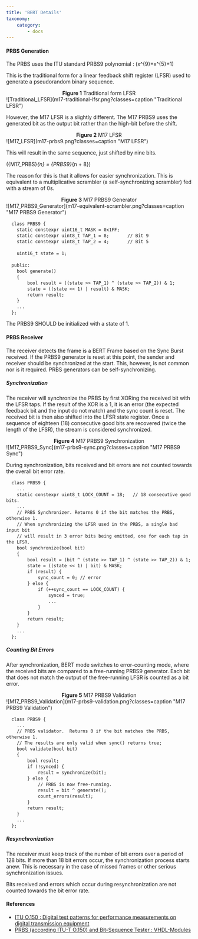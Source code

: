 ```yaml
---
title: 'BERT Details'
taxonomy:
    category:
        - docs
---
```


#### PRBS Generation

The PRBS uses the ITU standard PRBS9 polynomial : \(x^{9}+x^{5}+1\)

This is the traditional form for a linear feedback shift register (LFSR) used
to generate a pseudorandom binary sequence.

<center><span style="font-weight:bold">Figure 1</span> Traditional form LFSR</center>
![Traditional_LFSR](m17-traditional-lfsr.png?classes=caption "Traditional LFSR")

However, the M17 LFSR is a slightly different.  The M17 PRBS9 uses the
generated bit as the output bit rather than the high-bit before the shift.

<center><span style="font-weight:bold">Figure 2</span> M17 LFSR</center>
![M17_LFSR](m17-prbs9.png?classes=caption "M17 LFSR")

This will result in the same sequence, just shifted by nine bits.

\({M17\_PRBS}_{n} = {PRBS9}_{n + 8}\)

The reason for this is that it allows for easier synchronization.  This is
equivalent to a multiplicative scrambler (a self-synchronizing scrambler)
fed with a stream of 0s.

<center><span style="font-weight:bold">Figure 3</span> M17 PRBS9 Generator</center>
![M17_PRBS9_Generator](m17-equivalent-scrambler.png?classes=caption "M17 PRBS9 Generator")

```
  class PRBS9 {
    static constexpr uint16_t MASK = 0x1FF;
    static constexpr uint8_t TAP_1 = 8;       // Bit 9
    static constexpr uint8_t TAP_2 = 4;       // Bit 5

    uint16_t state = 1;

  public:
    bool generate()
    {
        bool result = ((state >> TAP_1) ^ (state >> TAP_2)) & 1;
        state = ((state << 1) | result) & MASK;
        return result;
    }
    ...
  };
```

The PRBS9 SHOULD be initialized with a state of 1.

#### PRBS Receiver

The receiver detects the frame is a BERT Frame based on the Sync Burst
received.  If the PRBS9 generator is reset at this point, the sender and
receiver should be synchronized at the start.  This, however, is not common
nor is it required. PRBS generators can be self-synchronizing.

##### Synchronization

The receiver will synchronize the PRBS by first XORing the received bit
with the LFSR taps.  If the result of the XOR is a 1, it is an error (the
expected feedback bit and the input do not match) and the sync count is
reset.  The received bit is then also shifted into the LFSR state register.
Once a sequence of eighteen (18) consecutive good bits are recovered (twice
the length of the LFSR), the stream is considered synchronized.

<center><span style="font-weight:bold">Figure 4</span> M17 PRBS9 Synchronization</center>
![M17_PRBS9_Sync](m17-prbs9-sync.png?classes=caption "M17 PRBS9 Sync")

During synchronization, bits received and bit errors are not counted towards
the overall bit error rate.

```
  class PRBS9 {
    ...
    static constexpr uint8_t LOCK_COUNT = 18;   // 18 consecutive good bits.
    ...
    // PRBS Synchronizer. Returns 0 if the bit matches the PRBS, otherwise 1.
    // When synchronizing the LFSR used in the PRBS, a single bad input bit
    // will result in 3 error bits being emitted, one for each tap in the LFSR.
    bool synchronize(bool bit)
    {
        bool result = (bit ^ (state >> TAP_1) ^ (state >> TAP_2)) & 1;
        state = ((state << 1) | bit) & MASK;
        if (result) {
            sync_count = 0; // error
        } else {
            if (++sync_count == LOCK_COUNT) {
                synced = true;
                ...
            }
        }
        return result;
    }
    ...
  };
```

##### Counting Bit Errors

After synchronization, BERT mode switches to error-counting mode, where the
received bits are compared to a free-running PRBS9 generator.  Each bit that
does not match the output of the free-running LFSR is counted as a bit error.

<center><span style="font-weight:bold">Figure 5</span> M17 PRBS9 Validation</center>
![M17_PRBS9_Validation](m17-prbs9-validation.png?classes=caption "M17 PRBS9 Validation")

```
  class PRBS9 {
    ...
    // PRBS validator.  Returns 0 if the bit matches the PRBS, otherwise 1.
    // The results are only valid when sync() returns true;
    bool validate(bool bit)
    {
        bool result;
        if (!synced) {
            result = synchronize(bit);
        } else {
            // PRBS is now free-running.
            result = bit ^ generate();
            count_errors(result);
        }
        return result;
    }
    ...
  };
```

##### Resynchronization

The receiver must keep track of the number of bit errors over a period of
128 bits.  If more than 18 bit errors occur, the synchronization process
starts anew.  This is necessary in the case of missed frames or other serious
synchronization issues.

Bits received and errors which occur during resynchronization are not counted
towards the bit error rate.

#### References

 - [ITU O.150 : Digital test patterns for performance measurements on digital transmission equipment](http://www.itu.int/rec/T-REC-O.150-199210-S)
 - [PRBS (according ITU-T O.150) and Bit-Sequence Tester : VHDL-Modules](http://www.pldworld.com/_hdl/5/-thorsten-gaertner.de/vhdl/PRBS.pdf)

